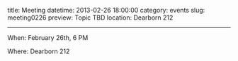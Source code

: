 title: Meeting 
datetime: 2013-02-26 18:00:00
category: events
slug: meeting0226
preview: Topic TBD
location: Dearborn 212

---
When: February 26th, 6 PM

Where: Dearborn 212

